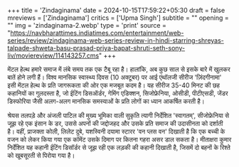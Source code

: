 +++
title = 'Zindaginama'
date = 2024-10-15T17:59:22+05:30
draft = false
mreviews = ['Zindaginama']
critics = ['Upma Singh']
subtitle = ""
opening = ""
img = 'zindaginama-2.webp'
type = 'print'
source = "https://navbharattimes.indiatimes.com/entertainment/web-series/review/zindaginama-web-series-review-in-hindi-starring-shreyas-talpade-shweta-basu-prasad-priya-bapat-shruti-seth-sony-liv/moviereview/114143257.cms"
+++

मेंटल हेल्थ हमारे समाज में लंबे समय तक एक टैबू रहा है। हालांकि, अब कुछ साल से इसके बारे में खुलकर बातें होने लगी हैं। विश्व मानसिक स्वास्थ्य दिवस (10 अक्टूबर) पर आई एंथॉलजी सीरीज 'ज़िंदगीनामा' इसी मेंटल हेल्थ के प्रति जागरूकता की ओर एक मजबूत कदम है। यह सीरीज 35-40 मिनट की छह कहानियों का गुलदस्ता है, जो ईटिंग डिसऑर्डर, गेमिंग एडिक्शन, सिजोफ्रेनिया, ओसीडी, पीटीएसडी, जेंडर डिस्फोरिया जैसी अलग-अलग मानसिक समस्याओं के प्रति लोगों का ध्यान आकर्षित करती है।

श्रेयस तलपड़े और अंजली पाटिल की मुख्य भूमिका वाली सुकृति त्यागी निर्देशित 'स्वागतम्', सीजोफ्रेनिया से जूझ रहे एक इंसान के डर, उससे अपनों की जद्दोजहद और उसके प्रति समाज की उदासीनता को दर्शाती है। वहीं, प्राजक्ता कोली, लिलेट दुबे, यशस्विनी दयामा स्टारर 'वन प्लस वन' दिखाती है कि एक बच्ची के वजन को लेकर किया गया एक कॉमेंट उसके दिमाग पर कितना गहरा असर डाल सकता है। मीताक्षरा कुमार निर्देशित यह कहानी ईटिंग डिसॉर्डर से जूझ रही एक लड़की की कहानी दिखाती है, जिसमें दो बहनों के रिश्ते को खूबसूरती से पिरोया गया है।
